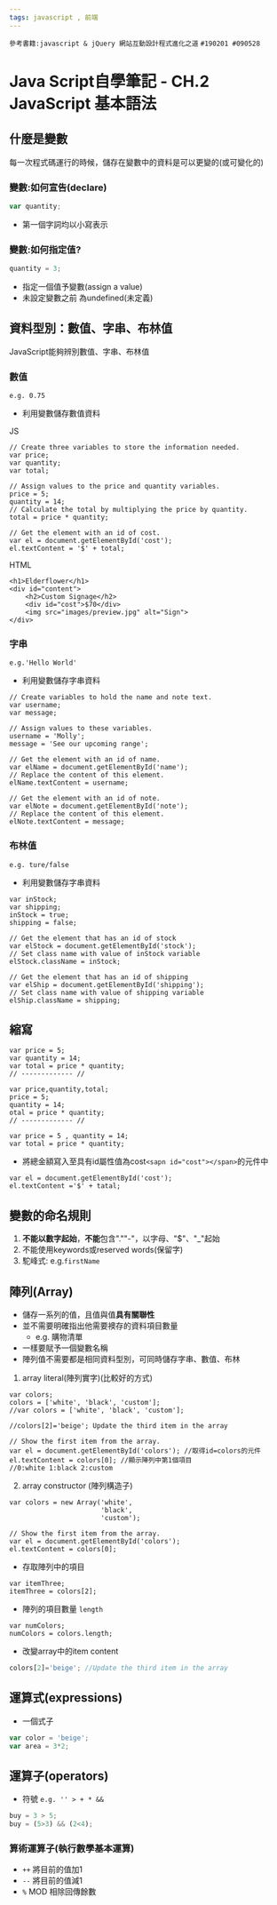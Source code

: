 ```yaml
---
tags: javascript , 前端
---
```

`參考書籍:javascript & jQuery 網站互動設計程式進化之道`
`#190201 #090528`

# Java Script自學筆記 - CH.2 JavaScript 基本語法

## 什麼是變數
每一次程式碼運行的時候，儲存在變數中的資料是可以更變的(或可變化的)

### 變數:如何宣告(declare)

```javascript
var quantity;
```
* 第一個字詞均以小寫表示

### 變數:如何指定值?
```javascript
quantity = 3;
```
* 指定一個值予變數(assign a value)
* 未設定變數之前 為undefined(未定義)

## 資料型別：數值、字串、布林值
JavaScript能夠辨別數值、字串、布林值

### 數值
    e.g. 0.75
* 利用變數儲存數值資料 

JS
```javascript=
// Create three variables to store the information needed.
var price;
var quantity;
var total;

// Assign values to the price and quantity variables.
price = 5;
quantity = 14;
// Calculate the total by multiplying the price by quantity.
total = price * quantity;

// Get the element with an id of cost.
var el = document.getElementById('cost');
el.textContent = '$' + total;
```
 HTML
```htmlmixed=
<h1>Elderflower</h1>
<div id="content">
    <h2>Custom Signage</h2>
    <div id="cost">$70</div>
    <img src="images/preview.jpg" alt="Sign">
</div>
```

### 字串
    e.g.'Hello World'
* 利用變數儲存字串資料
```javascript=
// Create variables to hold the name and note text.
var username;
var message;

// Assign values to these variables.
username = 'Molly';
message = 'See our upcoming range';

// Get the element with an id of name.
var elName = document.getElementById('name');
// Replace the content of this element.
elName.textContent = username;

// Get the element with an id of note.
var elNote = document.getElementById('note');
// Replace the content of this element.
elNote.textContent = message;
```
### 布林值
    e.g. ture/false
* 利用變數儲存字串資料
```javascript=
var inStock;
var shipping;
inStock = true;
shipping = false;

// Get the element that has an id of stock
var elStock = document.getElementById('stock');
// Set class name with value of inStock variable
elStock.className = inStock;

// Get the element that has an id of shipping
var elShip = document.getElementById('shipping');
// Set class name with value of shipping variable
elShip.className = shipping;
```

## 縮寫

```javascript=
var price = 5;
var quantity = 14;
var total = price * quantity;
// ------------- //

var price,quantity,total;
price = 5;
quantity = 14;
otal = price * quantity;
// ------------- //

var price = 5 , quantity = 14;
var total = price * quantity;

```
* 將總金額寫入至具有id屬性值為cost`<sapn id="cost"></span>`的元件中
```javascript=
var el = document.getElementById('cost');
el.textContent ='$' + tatal;
```

## 變數的命名規則

1. **不能以數字起始**，**不能**包含".""-"，以字母、"$"、"_"起始
2. 不能使用keywords或reserved words(保留字)
3. 駝峰式: e.g.`firstName`


## 陣列(Array)
* 儲存一系列的值，且值與值**具有關聯性**
* 並不需要明確指出他需要襖存的資料項目數量
    * e.g. 購物清單
* 一樣要賦予一個變數名稱
* 陣列值不需要都是相同資料型別，可同時儲存字串、數值、布林

1. array literal(陣列實字)(比較好的方式)
```javascript=
var colors; 
colors = ['white', 'black', 'custom'];
//var colors = ['white', 'black', 'custom'];

//colors[2]='beige'; Update the third item in the array

// Show the first item from the array.
var el = document.getElementById('colors'); //取得id=colors的元件
el.textContent = colors[0]; //顯示陣列中第1個項目
//0:white 1:black 2:custom
```
2. array constructor (陣列構造子)
```javascript=
var colors = new Array('white', 
                       'black',
                       'custom');

// Show the first item from the array.
var el = document.getElementById('colors');
el.textContent = colors[0];
```
* 存取陣列中的項目
```javascript=
var itemThree;
itemThree = colors[2];
```
* 陣列的項目數量 `length`
```javascript=
var numColors;
numColors = colors.length;
```
* 改變array中的item content
```javascript
colors[2]='beige'; //Update the third item in the array
```

## 運算式(expressions)
* 一個式子
```javascript
var color = 'beige';
var area = 3*2;
```
## 運算子(operators)
* 符號 `e.g. '' > + * &&`
```javascript
buy = 3 > 5;
buy = (5>3) && (2<4);
```
### 算術運算子(執行數學基本運算)
* `++` 將目前的值加1
* `--` 將目前的值減1
* `%` MOD 相除回傳餘數